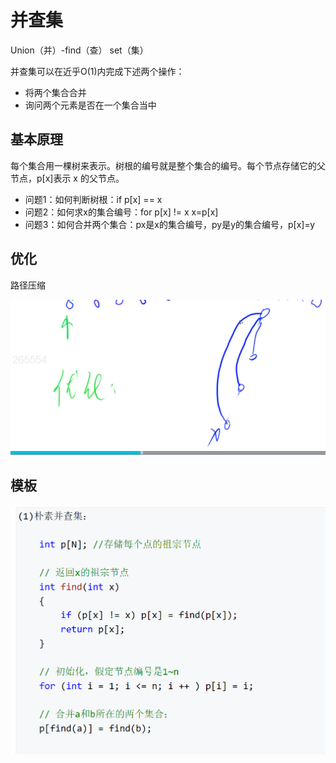 # 并查集

Union（并）-find（查） set（集）

并查集可以在近乎O(1)内完成下述两个操作：

- 将两个集合合并
- 询问两个元素是否在一个集合当中

## 基本原理

每个集合用一棵树来表示。树根的编号就是整个集合的编号。每个节点存储它的父节点，p[x]表示 x 的父节点。

- 问题1：如何判断树根：if p[x] == x
- 问题2：如何求x的集合编号：for p[x] != x  x=p[x]
- 问题3：如何合并两个集合：px是x的集合编号，py是y的集合编号，p[x]=y

## 优化

路径压缩

![](imgs/1.png)

## 模板

![](imgs/2.png)
